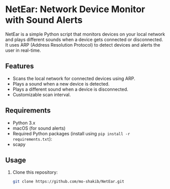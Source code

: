 # NetEar: Network Device Monitor with Sound Alerts

NetEar is a simple Python script that monitors devices on your local network and plays different sounds when a device gets connected or disconnected. It uses ARP (Address Resolution Protocol) to detect devices and alerts the user in real-time.

## Features

- Scans the local network for connected devices using ARP.
- Plays a sound when a new device is detected.
- Plays a different sound when a device is disconnected.
- Customizable scan interval.

## Requirements

- Python 3.x
- macOS (for sound alerts)
- Required Python packages (install using `pip install -r requirements.txt`):
- scapy

## Usage

1. Clone this repository:

   ```bash
   git clone https://github.com/mo-shakib/NetEar.git
